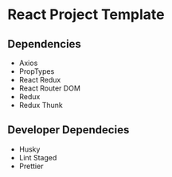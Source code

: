 # React Project Template

## Dependencies

- Axios
- PropTypes
- React Redux
- React Router DOM
- Redux
- Redux Thunk

## Developer Dependecies

- Husky
- Lint Staged
- Prettier